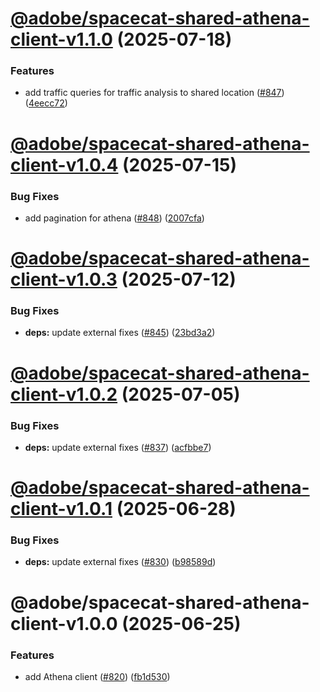 # [@adobe/spacecat-shared-athena-client-v1.1.0](https://github.com/adobe/spacecat-shared/compare/@adobe/spacecat-shared-athena-client-v1.0.4...@adobe/spacecat-shared-athena-client-v1.1.0) (2025-07-18)


### Features

* add traffic queries for traffic analysis to shared location ([#847](https://github.com/adobe/spacecat-shared/issues/847)) ([4eecc72](https://github.com/adobe/spacecat-shared/commit/4eecc7289ba630e37fea923262b13e70528ce250))

# [@adobe/spacecat-shared-athena-client-v1.0.4](https://github.com/adobe/spacecat-shared/compare/@adobe/spacecat-shared-athena-client-v1.0.3...@adobe/spacecat-shared-athena-client-v1.0.4) (2025-07-15)


### Bug Fixes

* add pagination for athena ([#848](https://github.com/adobe/spacecat-shared/issues/848)) ([2007cfa](https://github.com/adobe/spacecat-shared/commit/2007cfad79f1921ad015c9c0301cf790f9b9405d))

# [@adobe/spacecat-shared-athena-client-v1.0.3](https://github.com/adobe/spacecat-shared/compare/@adobe/spacecat-shared-athena-client-v1.0.2...@adobe/spacecat-shared-athena-client-v1.0.3) (2025-07-12)


### Bug Fixes

* **deps:** update external fixes ([#845](https://github.com/adobe/spacecat-shared/issues/845)) ([23bd3a2](https://github.com/adobe/spacecat-shared/commit/23bd3a2235686480cb89d6379276d9ed000baea3))

# [@adobe/spacecat-shared-athena-client-v1.0.2](https://github.com/adobe/spacecat-shared/compare/@adobe/spacecat-shared-athena-client-v1.0.1...@adobe/spacecat-shared-athena-client-v1.0.2) (2025-07-05)


### Bug Fixes

* **deps:** update external fixes ([#837](https://github.com/adobe/spacecat-shared/issues/837)) ([acfbbe7](https://github.com/adobe/spacecat-shared/commit/acfbbe712d90fe2f4b0cab97e8a941eb1bd5c8ea))

# [@adobe/spacecat-shared-athena-client-v1.0.1](https://github.com/adobe/spacecat-shared/compare/@adobe/spacecat-shared-athena-client-v1.0.0...@adobe/spacecat-shared-athena-client-v1.0.1) (2025-06-28)


### Bug Fixes

* **deps:** update external fixes ([#830](https://github.com/adobe/spacecat-shared/issues/830)) ([b98589d](https://github.com/adobe/spacecat-shared/commit/b98589da5c11aa4e63358e98f0c0852b0ef2a02d))

# @adobe/spacecat-shared-athena-client-v1.0.0 (2025-06-25)


### Features

* add Athena client ([#820](https://github.com/adobe/spacecat-shared/issues/820)) ([fb1d530](https://github.com/adobe/spacecat-shared/commit/fb1d5306196a73f032568b3fa6285b28ef59c04b))
